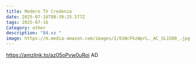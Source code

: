 ```yaml
---
title: Modern TV Credenza
date: 2025-07-16T08:39:25.577Z
tags: 2025-07-16
Category: other
description: "84.xx "
image: https://m.media-amazon.com/images/I/81WcFkzWprL._AC_SL1500_.jpg
---
```

https://amzlink.to/az05oPvw0uRoi
AD